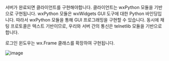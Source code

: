 서버가 완료되면 클라이언트를 구현해야합니다. 
클라이언트는 wxPython 모듈을 기반으로 구현됩니다.
wxPython 모듈은 wxWidgets GUI 도구에 대한 Python 바인딩입니다. 
따라서 wxPython 모듈을 통해 GUI 프로그래밍을 구현할 수 있습니다.
동시에 채팅 프로토콜은 텍스트 기반이므로, 우리와 서버 간의 통신은 telnetlib 모듈을 기반으로합니다.

로그인 윈도우는 wx.Frame 클래스를 확장하여 구현됩니다.

![image]()
